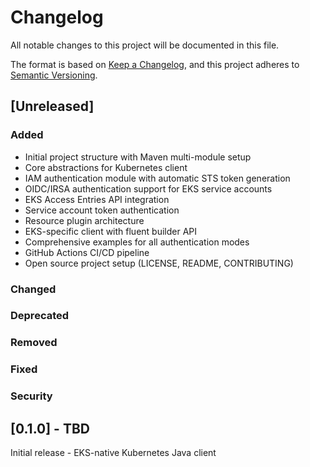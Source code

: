 # Changelog

All notable changes to this project will be documented in this file.

The format is based on [Keep a Changelog](https://keepachangelog.com/en/1.0.0/),
and this project adheres to [Semantic Versioning](https://semver.org/spec/v2.0.0.html).

## [Unreleased]

### Added
- Initial project structure with Maven multi-module setup
- Core abstractions for Kubernetes client
- IAM authentication module with automatic STS token generation
- OIDC/IRSA authentication support for EKS service accounts
- EKS Access Entries API integration
- Service account token authentication
- Resource plugin architecture
- EKS-specific client with fluent builder API
- Comprehensive examples for all authentication modes
- GitHub Actions CI/CD pipeline
- Open source project setup (LICENSE, README, CONTRIBUTING)

### Changed

### Deprecated

### Removed

### Fixed

### Security

## [0.1.0] - TBD

Initial release - EKS-native Kubernetes Java client
